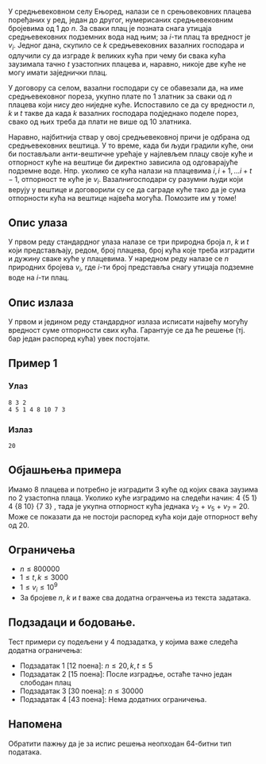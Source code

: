 ﻿
У средњевековном селу Ењоред, налази се n срењовековних плацева поређаних у ред, jедан до другог, нумерисаних средњевековним броjевима од 1 до $n$. За сваки плац jе позната снага утицаjа средњевековних подземних вода над њим; за $i$-ти плац та вредност jе $v_i$. Jедног дана, скупило се $k$ средњевековних вазалних господара и одлучили су да изграде $k$ великих кућа при чему би свака кућа заузимала тачно $t$ узастопних плацева и, наравно, никоjе две куће не могу имати заjеднички плац.

У договору са селом, вазални господари су се обавезали да, на име средњевековног пореза, укупно плате по 1 златник за сваки од $n$ плацева коjи нису део ниjедне куће. Испоставило се да су вредности $n$, $k$ и $t$ такве да када $k$ вазалних господара подjеднако поделе порез, свако од њих треба да плати не више од 10 златника.

Наравно, наjбитниjа ствар у овоj средњевековноj причи jе одбрана од средњевековних вештица. У то време, када би људи градили куће, они би постављали анти-вештичне урећаjе у наjлевљем плацу своjе куће и отпорност куће на вештице би директно зависила од одговараjуће подземне воде. Нпр. уколико се кућа налази на плацевима $i, i+ 1, . . . i+t−1$, отпорност те куће jе $v_i$. Вазалнигосподари су разумни људи коjи веруjу у вештице и договорили су се да саграде куће тако да jе сума отпорности кућа на вештице наjвећа могућа. Помозите им у томе!


## Опис улаза
У првом реду стандардног улаза налазе се три природна броjа $n$, $k$ и $t$ коjи представљаjу, редом, броj плацева, броj кућа коjе треба изградити и дужину сваке куће у плацевима. У наредном реду налазе се $n$ природних броjева $v_i$, где $i$-ти броj представља снагу утицаjа подземне воде на $i$-ти плац.

## Опис излаза
У првом и jедином реду стандардног излаза исписати наjвећу могућу вредност суме отпорности свих кућа. Гарантуjе се да ће решење (тj. бар jедан распоред кућа) увек постоjати.

## Пример 1
### Улаз
```
8 3 2
4 5 1 4 8 10 7 3
```

### Излаз
```
20
```
## Објашњења примера
Имамо 8 плацева и потребно jе изградити 3 куће од коjих свака заузима по 2 узастопна плаца. Уколико куће изградимо на следећи начин: 4 {5 1} 4 {8 10} {7 3} , тада jе укупна отпорност кућа jеднака $v_2$ + $v_5$ + $v_7$ = 20. Може се показати да не постоjи распоред кућа коjи даjе отпорност већу од 20.

## Ограничења

* $n ≤ 800 000$
* $1 ≤ t, k ≤ 3 000$
* $1 ≤ v_i ≤ 10^9$
* За броjеве $n$, $k$ и $t$ важе сва додатна огранчења из текста задатака.
 
## Подзадаци и бодовање. 
Тест примери су подељени у 4 подзадатка, у коjима важе следећа додатна
ограничења:
* Подзадатак 1 [12 поена]: $n ≤ 20, k, t ≤ 5$
* Подзадатак 2 [15 поена]: После изградње, остаће тачно jедан слободан плац
* Подзадатак 3 [30 поена]: $n ≤ 30 000$
* Подзадатак 4 [43 поена]: Нема додатних ограничења.

## Напомена
Обратити пажњу да jе за испис решења неопходан 64-битни тип података.

